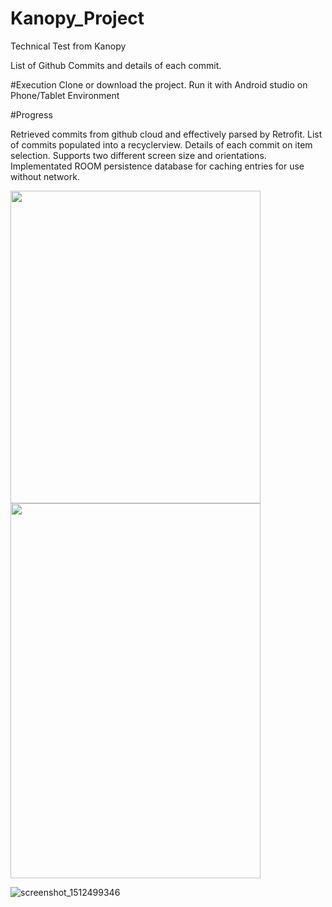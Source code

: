 # Kanopy_Project
Technical Test from Kanopy

List of Github Commits and details of each commit.

#Execution
Clone or download the project.
Run it with Android studio on Phone/Tablet Environment

#Progress

Retrieved commits from github cloud and effectively parsed by Retrofit.
List of commits populated into a recyclerview.
Details of each commit on item selection.
Supports two different screen size and orientations.
Implementated ROOM persistence database for caching entries for use without network.


<img src="https://user-images.githubusercontent.com/24377762/33632904-1b6d5f7c-d9dd-11e7-849b-8fcf7e4e72f1.png" width = "400" height = "500"/>

<img src="https://user-images.githubusercontent.com/24377762/33632905-1b8df408-d9dd-11e7-9f4c-5675bbf6fa78.png" width ="400" height = "600"/>

![screenshot_1512499346](https://user-images.githubusercontent.com/24377762/33632827-db00ef62-d9dc-11e7-89aa-2d3d7cde0f03.png)


